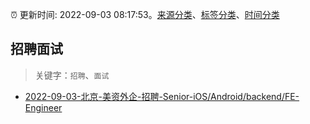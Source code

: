 :alarm_clock: 更新时间: 2022-09-03 08:17:53。[来源分类](../README.md)、[标签分类](../TAGS.md)、[时间分类](../TIMELINE.md)

## 招聘面试


> 关键字：`招聘`、`面试`



- [2022-09-03-北京-美资外企-招聘-Senior-iOS/Android/backend/FE-Engineer](https://www.v2ex.com/t/877456) 